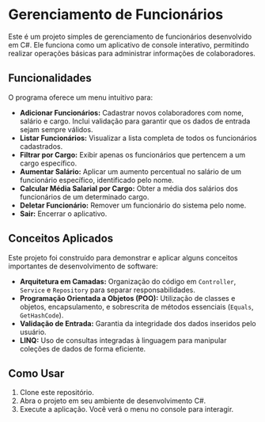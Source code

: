 # Gerenciamento de Funcionários

Este é um projeto simples de gerenciamento de funcionários desenvolvido em C#. Ele funciona como um aplicativo de console interativo, permitindo realizar operações básicas para administrar informações de colaboradores.

## Funcionalidades

O programa oferece um menu intuitivo para:

* **Adicionar Funcionários:** Cadastrar novos colaboradores com nome, salário e cargo. Inclui validação para garantir que os dados de entrada sejam sempre válidos.
* **Listar Funcionários:** Visualizar a lista completa de todos os funcionários cadastrados.
* **Filtrar por Cargo:** Exibir apenas os funcionários que pertencem a um cargo específico.
* **Aumentar Salário:** Aplicar um aumento percentual no salário de um funcionário específico, identificado pelo nome.
* **Calcular Média Salarial por Cargo:** Obter a média dos salários dos funcionários de um determinado cargo.
* **Deletar Funcionário:** Remover um funcionário do sistema pelo nome.
* **Sair:** Encerrar o aplicativo.

## Conceitos Aplicados

Este projeto foi construído para demonstrar e aplicar alguns conceitos importantes de desenvolvimento de software:

* **Arquitetura em Camadas:** Organização do código em `Controller`, `Service` e `Repository` para separar responsabilidades.
* **Programação Orientada a Objetos (POO):** Utilização de classes e objetos, encapsulamento, e sobrescrita de métodos essenciais (`Equals`, `GetHashCode`).
* **Validação de Entrada:** Garantia da integridade dos dados inseridos pelo usuário.
* **LINQ:** Uso de consultas integradas à linguagem para manipular coleções de dados de forma eficiente.

## Como Usar

1.  Clone este repositório.
2.  Abra o projeto em seu ambiente de desenvolvimento C#.
3.  Execute a aplicação. Você verá o menu no console para interagir.
